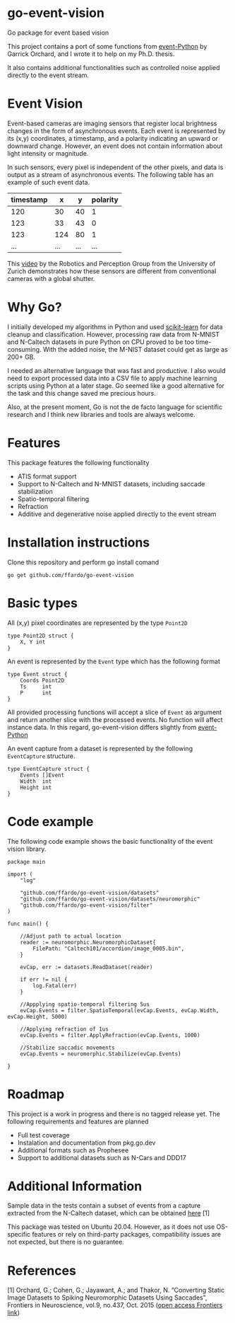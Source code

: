 # go-event-vision
Go package for event based vision

This project contains a port of some functions from [event-Python](https://github.com/gorchard/event-Python) by Garrick Orchard, and I wrote it to help on my Ph.D. thesis.

It also contains additional functionalities such as controlled noise applied directly to the event stream.

# Event Vision

Event-based cameras are imaging sensors that register local brightness changes in the form of asynchronous events. Each event is represented by its (x,y) coordinates, a timestamp, and a polarity indicating an upward or downward change. However, an event does not contain information about light intensity or magnitude.

In such sensors, every pixel is independent of the other pixels, and data is output as a stream of asynchronous events. The following table has an example of such event data.


| timestamp |  x | y | polarity |
|-----------|----|---|----------|
|    120    |  30| 40|     1    |
|    123    |  33| 43|     0    |
|    123    | 124| 80|     1    |
|    ...    | ...|...|    ...   |



This [video](https://www.youtube.com/watch?v=LauQ6LWTkxM) by the Robotics and Perception Group from the University of Zurich demonstrates how these sensors are different from conventional cameras with a global shutter.

# Why Go?

I initially developed my algorithms in Python and used [scikit-learn](https://scikit-learn.org/) for data cleanup and classification. However, processing raw data from N-MNIST and N-Caltech datasets in pure Python on CPU proved to be too time-consuming. With the added noise, the M-NIST dataset could get as large as 200+ GB.

I needed an alternative language that was fast and productive. I also would need to export processed data into a CSV file to apply machine learning scripts using Python at a later stage. Go seemed like a good alternative for the task and this change saved me precious hours.

Also, at the present moment, Go is not the de facto language for scientific research and I think new libraries and tools are always welcome.

# Features

This package features the following functionality

* ATIS format support
* Support to N-Caltech and N-MNIST datasets, including saccade stabilization
* Spatio-temporal filtering
* Refraction
* Additive and degenerative noise applied directly to the event stream

# Installation instructions

Clone this repository and perform go install comand
```
go get github.com/ffardo/go-event-vision
```

# Basic types

All (x,y) pixel coordinates are represented by the type ```Point2D```

```
type Point2D struct {
	X, Y int
}

```

An event is represented by the ```Event``` type which has the following format

```
type Event struct {
	Coords Point2D
	Ts     int
	P      int
}
```

All provided processing functions will accept a slice of ```Event``` as argument and return another slice with the processed events. No function will affect instance data. In this regard, go-event-vision differs slightly from [event-Python](https://github.com/gorchard/event-Python)

An event capture from a dataset is represented by the following ```EventCapture``` structure.

```
type EventCapture struct {
	Events []Event
	Width  int
	Height int
}
```

# Code example

The following code example shows the basic functionality of the event vision library.

```
package main

import (
	"log"

	"github.com/ffardo/go-event-vision/datasets"
	"github.com/ffardo/go-event-vision/datasets/neuromorphic"
	"github.com/ffardo/go-event-vision/filter"
)

func main() {

	//Adjust path to actual location
	reader := neuromorphic.NeuromorphicDataset{
		FilePath: "Caltech101/accordion/image_0005.bin",
	}

	evCap, err := datasets.ReadDataset(reader)

	if err != nil {
		log.Fatal(err)
	}

	//Appplying spatio-temporal filtering 5us
	evCap.Events = filter.SpatioTemporal(evCap.Events, evCap.Width, evCap.Height, 5000)

	//Applying refraction of 1us
	evCap.Events = filter.ApplyRefraction(evCap.Events, 1000)

	//Stabilize saccadic movements
	evCap.Events = neuromorphic.Stabilize(evCap.Events)

}
```

# Roadmap

This project is a work in progress and there is no tagged release yet. The following requirements and features are planned

* Full test coverage
* Instalation and documentation from pkg.go.dev
* Additional formats such as Prophesee
* Support to additional datasets such as N-Cars and DDD17


# Additional Information
Sample data in the tests contain a subset of events from a capture extracted from the N-Caltech dataset, which can be obtained  [here](https://www.garrickorchard.com/datasets/n-caltech101) [1]

This package was tested on Ubuntu 20.04. However, as it does not use OS-specific features or rely on third-party packages, compatibility issues are not expected, but there is no guarantee.

# References

[1] Orchard, G.; Cohen, G.; Jayawant, A.; and Thakor, N.  “Converting Static Image Datasets to Spiking Neuromorphic Datasets Using Saccades", Frontiers in Neuroscience, vol.9, no.437, Oct. 2015 ([open access Frontiers link](https://www.frontiersin.org/articles/10.3389/fnins.2015.00437/full))
